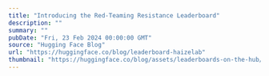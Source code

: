 ```yaml
---
title: "Introducing the Red-Teaming Resistance Leaderboard"
description: ""
summary: ""
pubDate: "Fri, 23 Feb 2024 00:00:00 GMT"
source: "Hugging Face Blog"
url: "https://huggingface.co/blog/leaderboard-haizelab"
thumbnail: "https://huggingface.co/blog/assets/leaderboards-on-the-hub/thumbnail_haizelab.png"
---
```



